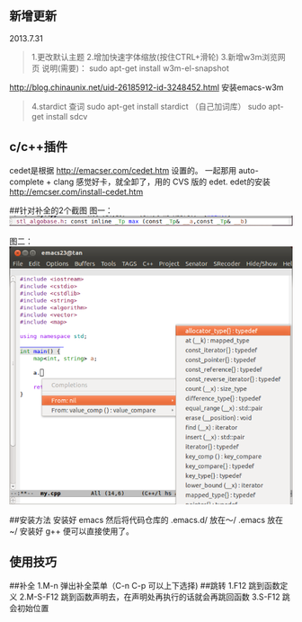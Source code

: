 新增更新
----------------------------
2013.7.31
> 1.更改默认主题
> 2.增加快速字体缩放(按住CTRL+滑轮)
> 3.新增w3m浏览网页
说明(需要)：
sudo apt-get install w3m-el-snapshot

http://blog.chinaunix.net/uid-26185912-id-3248452.html
安装emacs-w3m

> 4.stardict 查词
sudo apt-get install stardict （自己加词库）
sudo apt-get install sdcv



c/c++插件
---------------------------------------------------------
cedet是根据 http://emacser.com/cedet.htm 设置的。
一起那用 auto-complete + clang 感觉好卡，就全卸了，用的 CVS 版的 edet.
edet的安装 http://emcser.com/install-cedet.htm



##针对补全的2个截图
图一：
![图1](1.png)


图二：
![图2](2.png)


##安装方法
		安装好 emacs 然后将代码仓库的
		.emacs.d/ 放在～/
		.emacs 放在 ~/
		安装好 g++ 便可以直接使用了。

使用技巧
------------------
##补全
		1.M-n 弹出补全菜单（C-n C-p 可以上下选择)
##跳转
		1.F12 跳到函数定义
		2.M-S-F12 跳到函数声明去，在声明处再执行的话就会再跳回函数
		3.S-F12 跳会初始位置
